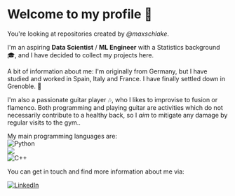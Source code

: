 # Welcome to my profile :star2: <br/>

You're looking at repositories created by *@maxschlake*. <br/>

I'm an aspiring **Data Scientist** / **ML Engineer** with a Statistics background :mortar_board:, and I have decided to collect my projects here. <br/>

A bit of information about me: I'm originally from Germany, but I have studied and worked in Spain, Italy and France. I have finally settled down in Grenoble. 🥳 <br/>

I'm also a passionate guitar player :notes:, who I likes to improvise to fusion or flamenco. Both programming and playing guitar are activities which do not necessarily contribute to a healthy back, so I *aim* to mitigate any damage by regular visits to the gym.. <br/>

My main programming languages are: <br/>
![Python](https://img.shields.io/badge/python-3670A0?style=for-the-badge&logo=python&logoColor=ffdd54) <br/>
<img src="https://img.shields.io/badge/r-%23276DC3.svg?&style=for-the-badge&logo=r&logoColor=white"/> <br/>
![C++](https://img.shields.io/badge/c++-%2300599C.svg?style=for-the-badge&logo=c%2B%2B&logoColor=white) <br/>

You can get in touch and find more information about me via: <br/>

[![LinkedIn](https://img.shields.io/badge/Maximilian_Schlake-%230077B5.svg?style=flat&logo=linkedin&logoColor=white)](https://www.linkedin.com/in/maximilian-schlake-3451a1156/) <br/> <br/>

<!---
maxschlake/maxschlake is a ✨ special ✨ repository because its `README.md` (this file) appears on your GitHub profile.
You can click the Preview link to take a look at your changes.
--->


